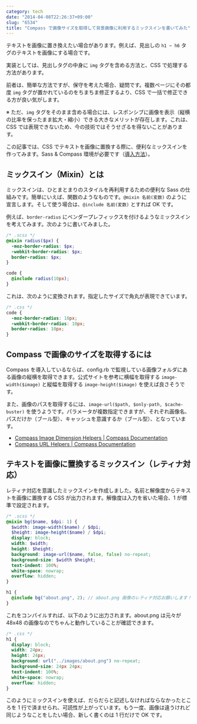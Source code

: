 ```yaml
---
category: tech
date: "2014-04-08T22:26:37+09:00"
slug: "6534"
title: "Compass で画像サイズを取得して背景画像に利用するミックスインを書いてみた"
---
```


テキストを画像に置き換えたい場合があります。例えば、見出しの `h1 ~ h6` タグのテキストを画像にする場合です。

実装としては、見出しタグの中身に `img` タグを含める方法と、CSS で処理する方法があります。

前者は、簡単な方法ですが、保守を考えた場合、疑問です。複数ページにその都度 `img` タグが置かれているのをちまちま修正するより、CSS で一括で修正できる方が良い気がします。

※ ただ、`img` タグをそのまま含める場合には、レスポンシブに画像を表示（縦横の比率を保ったまま拡大・縮小）できる大きなメリットが存在します。これは、CSS では表現できないため、今の技術ではそうせざるを得ないことがあります。

この記事では、CSS でテキストを画像に置換する際に、便利なミックスインを作ってみます。Sass & Compass 環境が必要です（[導入方法](http://rakuishi.com/archives/6519)）。

## ミックスイン（Mixin）とは

ミックスインは、ひとまとまりのスタイルを再利用するための便利な Sass の仕組みです。簡単にいえば、関数のようなものです。`@mixin 名前(変数)` のように宣言します。そして使う場合は、`@include 名前(変数)` とすれば OK です。

例えば、`border-radius` にベンダープレフィックスを付けるようなミックスインを考えてみます。次のように書いてみました。

```scss
/* .scss */
@mixin radius($px) {
  -moz-border-radius: $px;
  -webkit-border-radius: $px;
  border-radius: $px;
}

code {
  @include radius(10px);
}
```

これは、次のように変換されます。指定したサイズで角丸が表現できています。

```css
/* .css */
code {
  -moz-border-radius: 10px;
  -webkit-border-radius: 10px;
  border-radius: 10px;
}
```

## Compass で画像のサイズを取得するには

Compass を導入しているならば、config.rb で監視している画像フォルダにある画像の縦横を取得できます。公式サイトを参考に横幅を取得する `image-width($image)` と縦幅を取得する `image-height($image)` を使えば良さそうです。

また、画像のパスを取得するには、`image-url($path, $only-path, $cache-buster)` を使うようです。パラメータが複数指定できますが、それぞれ画像名、パスだけか（ブール型）、キャッシュを意識するか（ブール型）、となっています。

- [Compass Image Dimension Helpers | Compass Documentation](http://compass-style.org/reference/compass/helpers/image-dimensions/)
- [Compass URL Helpers | Compass Documentation](http://compass-style.org/reference/compass/helpers/urls/)

## テキストを画像に置換するミックスイン（レティナ対応）

レティナ対応を意識したミックスインを作成しました。名前と解像度からテキストを画像に置換する CSS が出力されます。解像度は入力を省いた場合、1 が標準で設定されます。

```scss
/* .scss */
@mixin bg($name, $dpi: 1) {
  $width: image-width($name) / $dpi;
  $height: image-height($name) / $dpi;
  display: block;
  width: $width;
  height: $height;
  background: image-url($name, false, false) no-repeat;
  background-size: $width $height;
  text-indent: 100%;
  white-space: nowrap;
  overflow: hidden;
}

h1 {
  @include bg("about.png", 2); // about.png 画像のレティナ対応お願いします！
}
```

これをコンパイルすれば、以下のように出力されます。about.png は元々が 48x48 の画像なのでちゃんと動作していることが確認できます。

```css
/* .css */
h1 {
  display: block;
  width: 24px;
  height: 24px;
  background: url("../images/about.png") no-repeat;
  background-size: 24px 24px;
  text-indent: 100%;
  white-space: nowrap;
  overflow: hidden;
}
```

このようにミックスインを使えば、だらだらと記述しなければならなかったところを 1 行で済ませられ、可読性が上がっています。もう一度、画像は違うけれど同じようなことをしたい場合、新しく書くのは 1 行だけで OK です。
